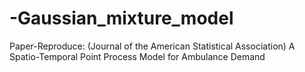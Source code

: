 # -Gaussian_mixture_model
Paper-Reproduce: (Journal of the American Statistical Association) A Spatio-Temporal Point Process Model for Ambulance Demand
